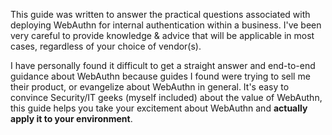 This guide was written to answer the practical questions associated with deploying WebAuthn for internal authentication within a business. I've been very careful to provide knowledge & advice that will be applicable in most cases, regardless of your choice of vendor(s).

I have personally found it difficult to get a straight answer and end-to-end guidance about WebAuthn because guides I found were trying to sell me their product, or evangelize about WebAuthn in general. It's easy to convince Security/IT geeks (myself included) about the value of WebAuthn, this guide helps you take your excitement about WebAuthn and <b>actually apply it to your environment</b>.
